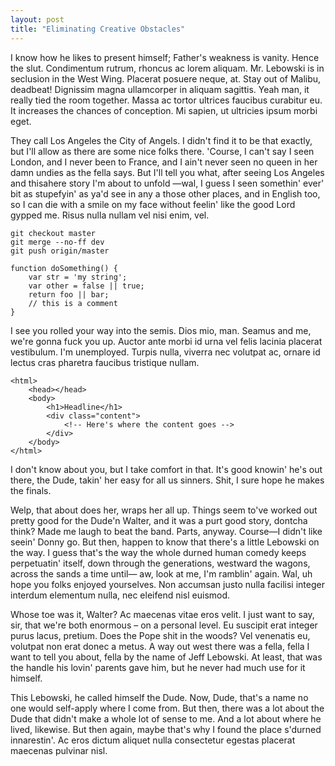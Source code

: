 ```yaml
---
layout: post
title: "Eliminating Creative Obstacles"
---
```


I know how he likes to present himself; Father's weakness is vanity. Hence the slut. Condimentum rutrum, rhoncus ac lorem aliquam. Mr. Lebowski is in seclusion in the West Wing. Placerat posuere neque, at. Stay out of Malibu, deadbeat! Dignissim magna ullamcorper in aliquam sagittis. Yeah man, it really tied the room together. Massa ac tortor ultrices faucibus curabitur eu. It increases the chances of conception. Mi sapien, ut ultricies ipsum morbi eget.

<!--more-->

They call Los Angeles the City of Angels. I didn't find it to be that exactly, but I'll allow as there are some nice folks there. 'Course, I can't say I seen London, and I never been to France, and I ain't never seen no queen in her damn undies as the fella says. But I'll tell you what, after seeing Los Angeles and thisahere story I'm about to unfold —wal, I guess I seen somethin' ever' bit as stupefyin' as ya'd see in any a those other places, and in English too, so I can die with a smile on my face without feelin' like the good Lord gypped me. Risus nulla nullam vel nisi enim, vel.

    git checkout master
    git merge --no-ff dev
    git push origin/master
    
    function doSomething() {
        var str = 'my string';
        var other = false || true;
        return foo || bar;
        // this is a comment
    }

I see you rolled your way into the semis. Dios mio, man. Seamus and me, we're gonna fuck you up. Auctor ante morbi id urna vel felis lacinia placerat vestibulum. I'm unemployed. Turpis nulla, viverra nec volutpat ac, ornare id lectus cras pharetra faucibus tristique nullam.

    <html>
        <head></head>
        <body>
            <h1>Headline</h1>
            <div class="content">
                <!-- Here's where the content goes -->
            </div>
        </body>
    </html>

I don't know about you, but I take comfort in that. It's good knowin' he's out there, the Dude, takin' her easy for all us sinners. Shit, I sure hope he makes the finals.

Welp, that about does her, wraps her all up. Things seem to've worked out pretty good for the Dude'n Walter, and it was a purt good story, dontcha think? Made me laugh to beat the band. Parts, anyway. Course—I didn't like seein' Donny go. But then, happen to know that there's a little Lebowski on the way. I guess that's the way the whole durned human comedy keeps perpetuatin' itself, down through the generations, westward the wagons, across the sands a time until— aw, look at me, I'm ramblin' again. Wal, uh hope you folks enjoyed yourselves. Non accumsan justo nulla facilisi integer interdum elementum nulla, nec eleifend nisl euismod.

Whose toe was it, Walter? Ac maecenas vitae eros velit. I just want to say, sir, that we're both enormous – on a personal level. Eu suscipit erat integer purus lacus, pretium. Does the Pope shit in the woods? Vel venenatis eu, volutpat non erat donec a metus. A way out west there was a fella, fella I want to tell you about, fella by the name of Jeff Lebowski. At least, that was the handle his lovin' parents gave him, but he never had much use for it himself.

This Lebowski, he called himself the Dude. Now, Dude, that's a name no one would self-apply where I come from. But then, there was a lot about the Dude that didn't make a whole lot of sense to me. And a lot about where he lived, likewise. But then again, maybe that's why I found the place s'durned innarestin'. Ac eros dictum aliquet nulla consectetur egestas placerat maecenas pulvinar nisl.